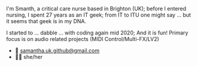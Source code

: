 I'm Smanth, a critical care nurse based in Brighton (UK); before I entered nursing, I spent 27 years as an IT geek; from IT to ITU one might say ... but it seems that geek is in my DNA.

I started to ... dabble ... with coding again mid 2020; And it is fun!
Primary focus is on audio related projects (MIDI Control/Multi-FX/LV2)
- :email: samantha.uk.github@gmail.com
- :rainbow_flag: she/her

